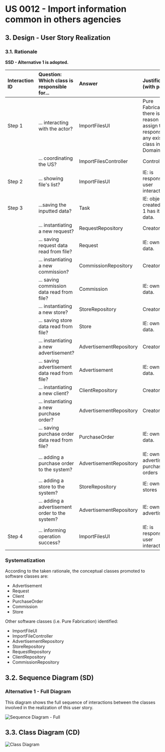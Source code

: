 # US 0012 - Import information common in others agencies

## 3. Design - User Story Realization 

### 3.1. Rationale

**SSD - Alternative 1 is adopted.**

| Interaction ID | Question: Which class is responsible for...      | Answer                  | Justification (with patterns)                                                                                 |
|:---------------|:-------------------------------------------------|:------------------------|:--------------------------------------------------------------------------------------------------------------|
| Step 1  		     | 	... interacting with the actor?                 | ImportFilesUI           | Pure Fabrication: there is no reason to assign this responsibility to any existing class in the Domain Model. |
| 			  		        | 	... coordinating the US?                        | ImportFilesController   | Controller                                                                                                    |
| Step 2  		     | ... showing file's list?							                  | ImportFilesUI           | IE: is responsible for user interactions.                                                                     |
| Step 3  		     | 	...saving the inputted data?                    | Task                    | IE: object created in step 1 has its own data.                                                                |
| 			  		        | ... instantiating a new request? 	               | RequestRepository       | Creator                                                                                                       |
| 			  		        | ... saving request data read from file?	         | Request                 | IE: owns its data.                                                                                            |
| 			  		        | ... instantiating a new commission?	             | CommissionRepository    | Creator                                                                                                       |
| 			  		        | ... saving commission data read from file?	      | Commission              | IE: owns its data.                                                                                            |
| 			  		        | ... instantiating a new store?	                  | StoreRepository         | Creator                                                                                                       |
| 			  		        | ... saving store data read from file?	           | Store                   | IE: owns its data.                                                                                            |
| 			  		        | ... instantiating a new advertisement?	          | AdvertisementRepository | Creator                                                                                                       | 
| 			  		        | ... saving advertisement data read from file?	   | Advertisement           | IE: owns its data.                                                                                            |
| 			  		        | ... instantiating a new client?	                 | ClientRepository        | Creator                                                                                                       |
| 			  		        | ... instantiating a new purchase order?	         | AdvertisementRepository | Creator                                                                                                       | 
| 			  		        | ... saving purchase order data read from file?	  | PurchaseOrder           | IE: owns its data.                                                                                            |
| 			  		        | ... adding a purchase order to the system?	      | AdvertisementRepository | IE: owns all advertisement's purchase orders                                                                  | 
| 			  		        | ... adding a store to the system?	               | StoreRepository         | IE: owns all stores                                                                                           | 
| 			  		        | ... adding a advertisement order to the system?	 | AdvertisementRepository | IE: owns all advertisements                                                                                   | 
| Step 4  		     | 	... informing operation success?                | ImportFilesUI           | IE: is responsible for user interactions.                                                                     | 

### Systematization ##

According to the taken rationale, the conceptual classes promoted to software classes are: 

 * Advertisement
 * Request
 * Client
 * PurchaseOrder
 * Commission
 * Store

Other software classes (i.e. Pure Fabrication) identified: 

 * ImportFileUI  
 * ImportFileController
 * AdvertisementRepository
 * StoreRepository
 * RequestRepository
 * ClientRepository
 * CommissionRepository


## 3.2. Sequence Diagram (SD)

### Alternative 1 - Full Diagram

This diagram shows the full sequence of interactions between the classes involved in the realization of this user story.

![Sequence Diagram - Full](svg/us0012-sequence-diagram-full.svg)


## 3.3. Class Diagram (CD)

![Class Diagram](svg/us0012-class-diagram.svg)